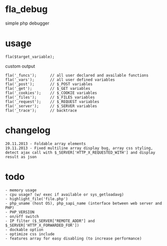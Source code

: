 fla_debug
=========

simple php debugger

usage
=========

    fla($target_variable);

 custom output
 
    fla('_funcs');		// all user declared and available functions
    fla('_vars');		// all user defined variables
    fla('_post');   	// $_POST variables
    fla('_get');    	// $_GET variables
    fla('_cookies');	// $_COOKIE variables
    fla('_files');   	// $_FILES variables
    fla('_request'); 	// $_REQUEST variables
    fla('_server');  	// $_SERVER variables
    fla('_trace');   	// backtrace

changelog
=========

    20.11.2013 - Foldable array elements
    19.11.2013 - Fixed multiline array display bug, array css styling, detect ajax call with $_SERVER['HTTP_X_REQUESTED_WITH'] and display result as json

todo
=========
    - memory usage
    - cpu usage? (w/ exec if available or sys_getloadavg)
    - highlight_file('file.php')
    - php_uname (host OS), php_sapi_name (interface between web server and PHP)
    - PHP_VERSION
    - on/off switch
    - IP filter ($_SERVER["REMOTE_ADDR"] and $_SERVER['HTTP_X_FORWARDED_FOR'])
    - dockable option
    - optimize css include
    - features array for easy disabling (to increase performance)